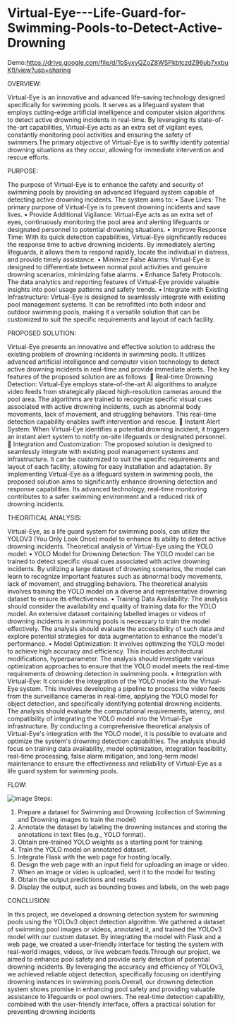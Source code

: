 # Virtual-Eye---Life-Guard-for-Swimming-Pools-to-Detect-Active-Drowning
Demo:https://drive.google.com/file/d/1bSvxvQZoZ8WSPkbtczdZ96ub7xxbuKfl/view?usp=sharing

OVERVIEW:

Virtual-Eye is an innovative and advanced life-saving technology designed specifically for swimming pools. It serves as a lifeguard system that employs cutting-edge artificial intelligence and computer vision algorithms to detect active drowning incidents in real-time. By leveraging its state-of-the-art capabilities, Virtual-Eye acts as an extra set of vigilant eyes, constantly monitoring pool activities and ensuring the safety of swimmers.The primary objective of Virtual-Eye is to swiftly identify potential drowning situations as they occur, allowing for immediate intervention and rescue efforts.

PURPOSE:

The purpose of Virtual-Eye is to enhance the safety and security of swimming pools by providing an advanced lifeguard system capable of detecting active drowning incidents. The system aims to:
•	Save Lives: The primary purpose of Virtual-Eye is to prevent drowning incidents and save lives. 
•	Provide Additional Vigilance: Virtual-Eye acts as an extra set of eyes, continuously monitoring the pool area and alerting lifeguards or designated personnel to potential drowning situations. 
•	Improve Response Time: With its quick detection capabilities, Virtual-Eye significantly reduces the response time to active drowning incidents. By immediately alerting lifeguards, it allows them to respond rapidly, locate the individual in distress, and provide timely assistance.
•	Minimize False Alarms: Virtual-Eye is designed to differentiate between normal pool activities and genuine drowning scenarios, minimizing false alarms. 
•	Enhance Safety Protocols: The data analytics and reporting features of Virtual-Eye provide valuable insights into pool usage patterns and safety trends. 
•	Integrate with Existing Infrastructure: Virtual-Eye is designed to seamlessly integrate with existing pool management systems. It can be retrofitted into both indoor and outdoor swimming pools, making it a versatile solution that can be customized to suit the specific requirements and layout of each facility.

PROPOSED SOLUTION:

Virtual-Eye presents an innovative and effective solution to address the existing problem of drowning incidents in swimming pools. It utilizes advanced artificial intelligence and computer vision technology to detect active drowning incidents in real-time and provide immediate alerts. The key features of the proposed solution are as follows:
	Real-time Drowning Detection: Virtual-Eye employs state-of-the-art AI algorithms to analyze video feeds from strategically placed high-resolution cameras around the pool area. The algorithms are trained to recognize specific visual cues associated with active drowning incidents, such as abnormal body movements, lack of movement, and struggling behaviors. This real-time detection capability enables swift intervention and rescue.
	Instant Alert System: When Virtual-Eye identifies a potential drowning incident, it triggers an instant alert system to notify on-site lifeguards or designated personnel.
	Integration and Customization: The proposed solution is designed to seamlessly integrate with existing pool management systems and infrastructure. It can be customized to suit the specific requirements and layout of each facility, allowing for easy installation and adaptation.
By implementing Virtual-Eye as a lifeguard system in swimming pools, the proposed solution aims to significantly enhance drowning detection and response capabilities. Its advanced technology, real-time monitoring contributes to a safer swimming environment and a reduced risk of drowning incidents.

THEORITICAL ANALYSIS:

Virtual-Eye, as a life guard system for swimming pools, can utilize the YOLOV3 (You Only Look Once) model to enhance its ability to detect active drowning incidents. Theoretical analysis of Virtual-Eye using the YOLO model:
•	YOLO Model for Drowning Detection: The YOLO model can be trained to detect specific visual cues associated with active drowning incidents. By utilizing a large dataset of drowning scenarios, the model can learn to recognize important features such as abnormal body movements, lack of movement, and struggling behaviors. The theoretical analysis involves training the YOLO model on a diverse and representative drowning dataset to ensure its effectiveness.
•	Training Data Availability: The analysis should consider the availability and quality of training data for the YOLO model. An extensive dataset containing labelled images or videos of drowning incidents in swimming pools is necessary to train the model effectively. The analysis should evaluate the accessibility of such data and explore potential strategies for data augmentation to enhance the model's performance.
•	Model Optimization: It involves optimizing the YOLO model to achieve high accuracy and efficiency. This includes architectural modifications, hyperparameter. The analysis should investigate various optimization approaches to ensure that the YOLO model meets the real-time requirements of drowning detection in swimming pools.
•	Integration with Virtual-Eye: It consider the integration of the YOLO model into the Virtual-Eye system. This involves developing a pipeline to process the video feeds from the surveillance cameras in real-time, applying the YOLO model for object detection, and specifically identifying potential drowning incidents. The analysis should evaluate the computational requirements, latency, and compatibility of integrating the YOLO model into the Virtual-Eye infrastructure.
By conducting a comprehensive theoretical analysis of Virtual-Eye's integration with the YOLO model, it is possible to evaluate and optimize the system's drowning detection capabilities. The analysis should focus on training data availability, model optimization, integration feasibility, real-time processing, false alarm mitigation, and long-term model maintenance to ensure the effectiveness and reliability of Virtual-Eye as a life guard system for swimming pools.

FLOW:

![image](https://github.com/Sathwika123456789/Virtual-Eye---Life-Guard-for-Swimming-Pools-to-Detect-Active-Drowning/assets/138215124/637a695d-cf51-495f-8276-85ea01c4f547)
Steps:
1. Prepare a dataset for Swimming and Drowning (collection of Swimming and Drowning images to train the model)
2. Annotate the dataset by labeling the drowning instances and storing the annotations in text files (e.g., YOLO format).
3. Obtain pre-trained YOLO weights as a starting point for training.
4. Train the YOLO model on annotated dataset.
5. Integrate Flask with the web page for hosting locally.
6. Design the web page with an input field for uploading an image or video.
7. When an image or video is uploaded, sent it to the model for testing
8. Obtain the output predictions and results
9. Display the output, such as bounding boxes and labels, on the web page

CONCLUSION:

In this project, we developed a drowning detection system for swimming pools using the YOLOv3 object detection algorithm. We gathered a dataset of swimming pool images or videos, annotated it, and trained the YOLOv3 model with our custom dataset. By integrating the model with Flask and a web page, we created a user-friendly interface for testing the system with real-world images, videos, or live webcam feeds.Through our project, we aimed to enhance pool safety and provide early detection of potential drowning incidents. By leveraging the accuracy and efficiency of YOLOv3, we achieved reliable object detection, specifically focusing on identifying drowning instances in swimming pools.Overall, our drowning detection system shows promise in enhancing pool safety and providing valuable assistance to lifeguards or pool owners. The real-time detection capability, combined with the user-friendly interface, offers a practical solution for preventing drowning incidents





